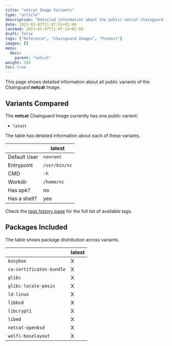 ```yaml
---
title: "netcat Image Variants"
type: "article"
description: "Detailed information about the public netcat Chainguard Image variants"
date: 2023-03-07T11:07:52+02:00
lastmod: 2023-03-07T11:07:52+02:00
draft: false
tags: ["Reference", "Chainguard Images", "Product"]
images: []
menu:
  docs:
    parent: "netcat"
weight: 550
toc: true
---
```


This page shows detailed information about all public variants of the Chainguard **netcat** Image.

## Variants Compared
The **netcat** Chainguard Image currently has one public variant: 

- `latest`

The table has detailed information about each of these variants.

|              | latest        |
|--------------|---------------|
| Default User | `nonroot`     |
| Entrypoint   | `/usr/bin/nc` |
| CMD          | `-h`          |
| Workdir      | `/home/nc`    |
| Has apk?     | no            |
| Has a shell? | yes           |

Check the [tags history page](/chainguard/chainguard-images/reference/netcat/tags_history/) for the full list of available tags.

## Packages Included
The table shows package distribution across variants.

|                          | latest |
|--------------------------|--------|
| `busybox`                | X      |
| `ca-certificates-bundle` | X      |
| `glibc`                  | X      |
| `glibc-locale-posix`     | X      |
| `ld-linux`               | X      |
| `libbsd`                 | X      |
| `libcrypt1`              | X      |
| `libmd`                  | X      |
| `netcat-openbsd`         | X      |
| `wolfi-baselayout`       | X      |

